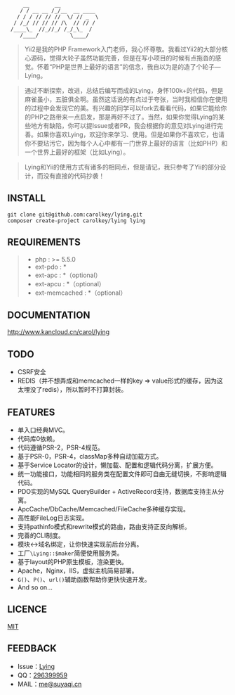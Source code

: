 ~~~
     __        __
    / / __ __ /_/__  __ ____
   / / / // // //  \/ // _  \
  / /_/ // // // /\  // // /
 /____\_  //_//_/ /_/_\_  /
    /____/          \____/
~~~

> Yii2是我的PHP Framework入门老师，我心怀尊敬。我看过Yii2的大部分核心源码，觉得大轮子虽然功能完善，但是在写小项目的时候有点拖沓的感觉。怀着“PHP是世界上最好的语言”的信念，我自以为是的造了个轮子—Lying。

> 通过不断探索，改进，总结后编写而成的Lying，身怀100k+的代码，但是麻雀虽小，五脏俱全啊。虽然这话说的有点过于夸张，当时我相信你在使用的过程中会发现它的美。有兴趣的同学可以fork去看看代码，如果它能给你的PHP之路带来一点启发，那是再好不过了。当然，如果你觉得Lying的某些地方有缺陷，你可以提Issue或者PR，我会根据你的意见对Lying进行完善。如果你喜欢Lying，欢迎你来学习、使用。但是如果你不喜欢它，也请你不要玷污它，因为每个人心中都有一门世界上最好的语言（比如PHP）和一个世界上最好的框架（比如Lying）。

> Lying和Yii的使用方式有诸多的相同点，但是请记，我只参考了Yii的部分设计，而没有直接的代码抄袭！

INSTALL
-------
`git clone git@github.com:carolkey/lying.git`  
`composer create-project carolkey/lying lying`

REQUIREMENTS
------------
> * php : >= 5.5.0
> * ext-pdo : *
> * ext-apc : *（optional）
> * ext-apcu : *（optional）
> * ext-memcached : *（optional）

DOCUMENTATION
-------------
<http://www.kancloud.cn/carol/lying>

TODO
----
* CSRF安全
* REDIS（并不想弄成和memcached一样的key => value形式的缓存，因为这太埋没了redis），所以暂时不打算封装。

FEATURES
--------
* 单入口经典MVC。
* 代码库0依赖。
* 代码遵循PSR-2，PSR-4规范。
* 基于PSR-0，PSR-4，classMap多种自动加载方式。
* 基于Service Locator的设计，懒加载、配置和逻辑代码分离，扩展方便。
* 统一功能接口，功能相同的服务类在配置文件即可自由无缝切换，不影响逻辑代码。
* PDO实现的MySQL QueryBuilder + ActiveRecord支持，数据库支持主从分离。
* ApcCache/DbCache/Memcached/FileCache多种缓存实现。
* 高性能FileLog日志实现。
* 支持pathinfo模式和rewrite模式的路由，路由支持正反向解析。
* 完善的CLI制度。
* 模块<->域名绑定，让你快速实现前后台分离。
* 工厂`\Lying::$maker`简便使用服务类。
* 基于layout的PHP原生模板，渲染更快。
* Apache，Nginx，IIS，虚拟主机简易部署。
* `G()`、`P()`、`url()`辅助函数帮助你更快快速开发。
* And so on...

LICENCE
-------
[MIT](https://opensource.org/licenses/MIT)

FEEDBACK
--------
* Issue：[Lying](https://github.com/carolkey/lying/issues)
* QQ：[296399959](http://wpa.qq.com/msgrd?v=3&uin=296399959&site=qq&menu=yes)
* MAIL：<me@suyaqi.cn>
